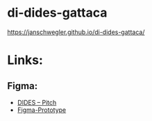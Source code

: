 # di-dides-gattaca

https://janschwegler.github.io/di-dides-gattaca/

# Links:

## Figma:

- [DIDES – Pitch](https://www.figma.com/board/vFvGVkjqs6UG2wieWeTA9m/dides-pitch?node-id=0%3A1&t=bIZRLo9hJcJeHril-1)
- [Figma-Prototype](https://www.figma.com/design/cfJR0M7uPohjy7a7qcj5HI/Working-Title-%E2%80%93-GeneAccess?node-id=0%3A1&t=k7NOWHJCeEeLb1Gi-1)
